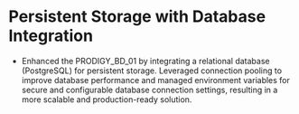 # Persistent Storage with Database Integration
- Enhanced the PRODIGY_BD_01 by integrating a relational database (PostgreSQL) for persistent storage. Leveraged connection pooling to improve database performance and managed 
   environment variables for secure and configurable database connection settings, resulting in a more scalable and production-ready solution.
